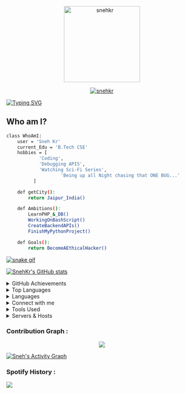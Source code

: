 <a href="https://snehkr.in">
<p align="center">
  <img src="https://drive.snehkr.workers.dev/0:/IMG/SNEH-LOGO.png" height="200px" alt="snehkr">
</p></a>

<a href="https://snehkr.in">
<p align="center">
  <img src="https://git-visitors.vercel.app/api/snehkr" alt="snehkr">
</p></a>

[![Typing SVG](https://readme-typing-svg.demolab.com?font=Lobster&size=25&pause=2000&color=23a2f1&center=true&width=1035&lines=A+PASSIONATE+BACKEND+DEVELOPER+FROM+INDIA)](https://github.com/snehkr)

## Who am I?

```bash
class WhoAmI:
 	user = 'Sneh Kr'
	current_Edu = 'B.Tech CSE'
	hobbies = [
		    'Coding',
		    'Debugging APIS',
		    'Watching Sci-Fi Series',
                    'Being up all Night chasing that ONE BUG...'
		  ]

	def getCity():
		return Jaipur_India()

	def Ambitions():
		LearnPHP_&_DB()
		WorkingOnBashScript()
		CreateBackendAPIs()
		FinishMyPythonProject()

	def Goals():
		return BecomeAEthicalHacker()


```

[![snake gif](https://drive.snehkr.workers.dev/0:/snehkr-grid-snake.svg)](https://snehkr.in)

[![SnehKr's GitHub stats](https://github-readme-stats.vercel.app/api?username=snehkr&theme=aura&count_private=true&show_icons=true&cache_seconds=900)](https://snehkr.in)

<details>
  <summary>GitHub Achievements</summary>
  <br/>
<p align="left"> <a href="https://github.com/snehkr"><img src="https://github-profile-trophy.vercel.app/?username=snehkr" alt="snehkr" /></a> </p>

</details>
<details>
    <summary>Top Languages</summary>
    <br/>

[![Top Langs](https://github-readme-stats.vercel.app/api/top-langs/?username=snehkr)](https://github.com/snehkr)

</details>

<details>
    <summary>Languages</summary>
    <br/>
<p align="left">

<a href="https://developer.android.com" target="_blank" rel="noreferrer"> <img src="https://developer.android.com/static/studio/images/new-studio-logo-1.png" alt="android" width="40" height="40"/> </a>
<a href="https://aws.amazon.com" target="_blank" rel="noreferrer"> <img src="https://upload.wikimedia.org/wikipedia/commons/thumb/1/1d/AmazonWebservices_Logo.svg/250px-AmazonWebservices_Logo.svg.png" alt="aws" width="120" height="40"/> </a>
<a href="https://www.gnu.org/software/bash/" target="_blank" rel="noreferrer"> <img src="https://upload.wikimedia.org/wikipedia/commons/thumb/4/4b/Bash_Logo_Colored.svg/250px-Bash_Logo_Colored.svg.png" alt="bash" width="40" height="40"/> </a>
<a href="https://getbootstrap.com" target="_blank" rel="noreferrer"> <img src="https://upload.wikimedia.org/wikipedia/commons/thumb/b/b2/Bootstrap_logo.svg/250px-Bootstrap_logo.svg.png" alt="bootstrap" width="50" height="40"/> </a>
<a href="https://www.cprogramming.com/" target="_blank" rel="noreferrer"> <img src="https://upload.wikimedia.org/wikipedia/commons/thumb/1/18/C_Programming_Language.svg/250px-C_Programming_Language.svg.png" alt="c" width="40" height="40"/> </a>
<a href="https://www.w3schools.com/cpp/" target="_blank" rel="noreferrer"> <img src="https://upload.wikimedia.org/wikipedia/commons/thumb/1/18/ISO_C%2B%2B_Logo.svg/250px-ISO_C%2B%2B_Logo.svg.png" alt="cplusplus" width="40" height="40"/> </a>
<a href="https://www.w3schools.com/css/" target="_blank" rel="noreferrer"> <img src="https://cdn.freebiesupply.com/logos/large/2x/css3-logo-png-transparent.png" alt="css3" width="40" height="40"/> </a>

</p>
</details>

<details>
    <summary>Connect with me</summary>
    <br/>
<p align="left">
<a href="https://codepen.io/snehkr" target="blank"><img align="center" src="https://blog.codepen.io/wp-content/uploads/2012/06/Button-Black-Large.png" alt="snehkr" height="40" width="40" /></a>
<a href="https://linkedin.com/in/snehkr" target="blank"><img align="center" src="https://upload.wikimedia.org/wikipedia/commons/thumb/f/f8/LinkedIn_icon_circle.svg/250px-LinkedIn_icon_circle.svg.png" alt="snehkr" height="40" width="40" /></a>
<a href="https://fb.com/krsneh" target="blank"><img align="center" src="https://seeklogo.com/images/F/facebook-icon-logo-819DD0A07B-seeklogo.com.png" alt="krsneh" height="40" width="40" /></a>
<a href="https://instagram.com/snehkr_" target="blank"><img align="center" src="https://png.pngtree.com/png-vector/20221018/ourmid/pngtree-instagram-icon-png-image_6315974.png" alt="snehkr_" height="40" width="40" /></a>
<a href="https://www.hackerrank.com/snehkr" target="blank"><img align="center" src="https://upload.wikimedia.org/wikipedia/commons/thumb/4/40/HackerRank_Icon-1000px.png/250px-HackerRank_Icon-1000px.png" alt="snehkr" height="40" width="40" /></a>
<a href="https://www.leetcode.com/snehkr" target="blank"><img align="center" src="https://cdn.iconscout.com/icon/free/png-256/free-leetcode-3521542-2944960.png" alt="snehkr" height="40" width="40" /></a>
<a href="https://www.hackerearth.com/@snehkr" target="blank"><img align="center" src="https://upload.wikimedia.org/wikipedia/commons/e/e8/HackerEarth_logo.png" alt="@snehkr" height="40" width="40" /></a>
</p>

</details>

<details>
    <summary>Tools Used</summary>
    <br/>
<p>
<a href="https://www.docker.com/" target="_blank" rel="noreferrer"> <img src="https://www.docker.com/wp-content/uploads/2022/03/Moby-logo.png" alt="docker" width="40" height="40"/> </a>
<a href="https://expressjs.com" target="_blank" rel="noreferrer"> <img src="https://aglowiditsolutions.com/wp-content/uploads/2018/12/ExpressJS.png" alt="express" width="40" height="40"/> </a>
<a href="https://firebase.google.com/" target="_blank" rel="noreferrer"> <img src="https://www.vectorlogo.zone/logos/firebase/firebase-icon.svg" alt="firebase" width="40" height="40"/> </a>
<a href="https://cloud.google.com" target="_blank" rel="noreferrer"> <img src="https://www.vectorlogo.zone/logos/google_cloud/google_cloud-icon.svg" alt="gcp" width="40" height="40"/> </a>
<a href="https://git-scm.com/" target="_blank" rel="noreferrer"> <img src="https://www.vectorlogo.zone/logos/git-scm/git-scm-icon.svg" alt="git" width="40" height="40"/> </a>
<a href="https://heroku.com" target="_blank" rel="noreferrer"> <img src="https://www.vectorlogo.zone/logos/heroku/heroku-icon.svg" alt="heroku" width="40" height="40"/> </a>
<a href="https://www.w3.org/html/" target="_blank" rel="noreferrer"> <img src="https://upload.wikimedia.org/wikipedia/commons/thumb/6/61/HTML5_logo_and_wordmark.svg/250px-HTML5_logo_and_wordmark.svg.png" alt="html5" width="40" height="40"/> </a>
<a href="https://developer.mozilla.org/en-US/docs/Web/JavaScript" target="_blank" rel="noreferrer"> <img src="https://upload.wikimedia.org/wikipedia/commons/thumb/6/6a/JavaScript-logo.png/250px-JavaScript-logo.png" alt="javascript" width="40" height="40"/> </a>
<a href="https://www.linux.org/" target="_blank" rel="noreferrer"> <img src="https://images.vexels.com/media/users/3/140692/isolated/lists/72d1f12edf758d24f5b6db73bac4f297-linux-logo.png" alt="linux" width="40" height="40"/> </a>

</p>
</details>

<details>
    <summary>Servers & Hosts</summary>
    <br/>
<p> 
<a href="https://www.mongodb.com/" target="_blank" rel="noreferrer"> <img src="https://cdn.icon-icons.com/icons2/2415/PNG/512/mongodb_original_wordmark_logo_icon_146425.png" alt="mongodb" width="40" height="40"/> </a> 
<a href="https://www.mysql.com/" target="_blank" rel="noreferrer"> <img src="https://upload.wikimedia.org/wikipedia/labs/8/8e/Mysql_logo.png" alt="mysql" width="60" height="40"/> </a> 
<a href="https://www.nginx.com" target="_blank" rel="noreferrer"> <img src="https://linuxscriptshub.com/wp-content/uploads/2017/04/Nginx-Logo.png" alt="nginx" width="40" height="40"/> </a> 
<a href="https://nodejs.org" target="_blank" rel="noreferrer"> <img src="https://static-00.iconduck.com/assets.00/node-js-icon-227x256-913nazt0.png" alt="nodejs" width="40" height="40"/> </a> 
<a href="https://www.photoshop.com/en" target="_blank" rel="noreferrer"> <img src="https://cdn-icons-png.flaticon.com/512/541/541586.png" alt="photoshop" width="40" height="40"/> </a> 
<a href="https://www.php.net" target="_blank" rel="noreferrer"> <img src="https://upload.wikimedia.org/wikipedia/commons/thumb/3/31/Webysther_20160423_-_Elephpant.svg/250px-Webysther_20160423_-_Elephpant.svg.png" alt="php" width="50" height="40"/> </a> 
<a href="https://www.python.org" target="_blank" rel="noreferrer"> <img src="https://cdn-icons-png.flaticon.com/512/919/919852.png" alt="python" width="40" height="40"/> </a> 
<a href="https://reactjs.org/" target="_blank" rel="noreferrer"> <img src="https://cdn-icons-png.flaticon.com/512/1183/1183672.png" alt="react" width="40" height="40"/> </a> 
<a href="https://reactnative.dev/" target="_blank" rel="noreferrer"> <img src="https://reactnative.dev/img/header_logo.svg" alt="reactnative" width="40" height="40"/> </a>
</p>
</details>

### Contribution Graph :

<p align="center">
  <a href="https://snehkr.in">
    <img src="https://streak-stats.demolab.com?user=snehkr&theme=gruvbox_duo&hide_border=true&date_format=M%20j%5B%2C%20Y%5D&fire=DD0000"/>
  </a>
</p>

<a href="https://snehkr.in">
<img alt="Sneh's Activity Graph" src="https://github-readme-activity-graph.vercel.app/graph?username=snehkr&bg_color=1F222E&color=F8D866&line=F85D7F&point=FFFFFF&hide_border=true" />
</a>

### Spotify History :

<div>
  <a href="https://snehkr.in">
    <img src="https://spotify-recently-played-readme.vercel.app/api?user=317asspxczfip34rkeedufpidgmu&width=500&count=5&unique=1"/>
  </a>
</div>
